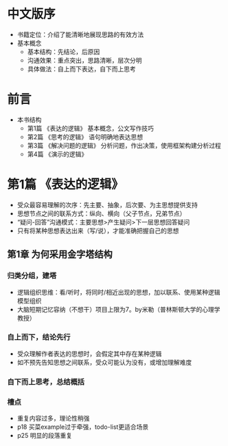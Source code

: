
# 中文版序
- 书籍定位：介绍了能清晰地展现思路的有效方法
- 基本概念
    - 基本结构：先结论，后原因
    - 沟通效果：重点突出，思路清晰，层次分明
    - 具体做法：自上而下表达，自下而上思考

# 前言

- 本书结构
    - 第1篇 《表达的逻辑》 基本概念，公文写作技巧
    - 第2篇 《思考的逻辑》 语句明确地表达思想
    - 第3篇 《解决问题的逻辑》 分析问题，作出决策，使用框架构建分析过程
    - 第4篇 《演示的逻辑》

# 第1篇 《表达的逻辑》
- 受众最容易理解的次序：先主要、抽象，后次要、为主思想提供支持
- 思想节点之间的联系方式：纵向、横向（父子节点，兄弟节点）
- “疑问-回答”沟通模式：主要思想>产生疑问>下一层思想回答疑问
- 只有将某种思想表达出来（写/说），才能准确把握自己的思想

## 第1章 为何采用金字塔结构
### 归类分组，建塔
- 逻辑组织思维：看/听时，将同时/相近出现的思想，加以联系、使用某种逻辑模型组织
- 大脑短期记忆容纳（不想干）项目上限为7。by米勒（普林斯顿大学的心理学教授）
### 自上而下，结论先行
- 受众理解作者表达的思想时，会假定其中存在某种逻辑
- 如不预先告知思想之间联系，受众可能认为没有，或增加理解难度
### 自下而上思考，总结概括
### 槽点
- 重复内容过多，理论性稍强
- p18 买菜example过于牵强，todo-list更适合场景
- p25 明显的段落重复
